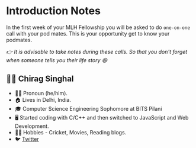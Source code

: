 # Introduction Notes

In the first week of your MLH Fellowship you will be asked to do `one-on-one` call with your pod mates. This is your opportunity get to know your podmates. 

*👉 It is advisable to take notes during these calls. So that you don't forget when someone tells you their life story 😃*


## 👨‍💻 Chirag Singhal 

- 👨‍💼 Pronoun (he/him).
- 🏠 Lives in Delhi, India.
- 🎓 Computer Science Engineering Sophomore at BITS Pilani
- 🖥 Started coding with C/C++ and then switched to JavaScript and Web Development.
- 🤾‍♂️ Hobbies - Cricket, Movies, Reading blogs.
- 🐦 [Twitter](https://twitter.com/chiragsinghal_)